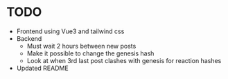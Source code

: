 # TODO

- Frontend using Vue3 and tailwind css
- Backend
    - Must wait 2 hours between new posts
    - Make it possible to change the genesis hash
    - Look at when 3rd last post clashes with genesis for reaction hashes
- Updated README

